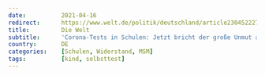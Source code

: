 ```yaml
---
date:          2021-04-16
redirect:      https://www.welt.de/politik/deutschland/article230452227/Corona-Tests-in-Schulen-Jetzt-bricht-der-grosse-Unmut-aus.html
title:         Die Welt
subtitle:      'Corona-Tests in Schulen: Jetzt bricht der große Unmut aus'
country:       DE
categories:    [Schulen, Widerstand, MSM]
tags:          [kind, selbsttest]
---
```

